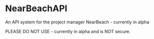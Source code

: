 # NearBeachAPI
An API system for the project manager NearBeach - currently in alpha

PLEASE DO NOT USE - currently in alpha and is NOT secure.

